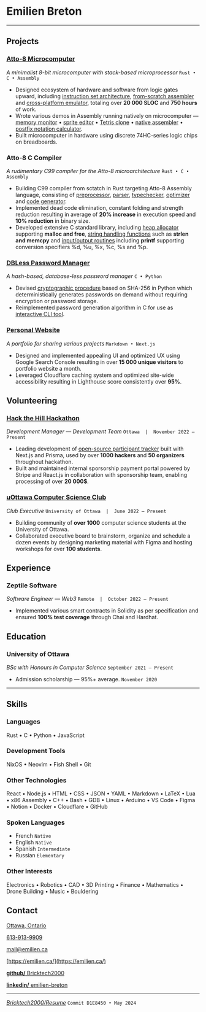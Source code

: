 # Emilien **Breton**

---

## Projects

### [Atto-8 Microcomputer](https://github.com/Bricktech2000/Atto-8)

_A minimalist 8-bit microcomputer with stack-based microprocessor_ `Rust • C • Assembly`

- Designed ecosystem of hardware and software from logic gates upward, including [instruction set architecture](https://github.com/Bricktech2000/Atto-8/blob/master/spec/microarchitecture.md), [from-scratch assembler](https://github.com/Bricktech2000/Atto-8/tree/master/asm) and [cross-platform emulator](https://github.com/Bricktech2000/Atto-8/tree/master/emu), totaling over **20 000 SLOC** and **750 hours** of work.
- Wrote various demos in Assembly running natively on microcomputer — [memory monitor](https://github.com/Bricktech2000/Atto-8/blob/master/test/utils/attomon.asm) • [sprite editor](https://github.com/Bricktech2000/Atto-8/blob/master/test/utils/pixedit.asm) • [Tetris clone](https://github.com/Bricktech2000/Atto-8/blob/master/test/games/tetris.asm) • [native assembler](https://github.com/Bricktech2000/Atto-8/blob/master/test/utils/min-asm.asm) • [postfix notation calculator](https://github.com/Bricktech2000/Atto-8/blob/master/test/utils/calc.asm).
- Built microcomputer in hardware using discrete 74HC-series logic chips on breadboards.

### Atto-8 C Compiler

_A rudimentary C99 compiler for the Atto-8 microarchitecture_ `Rust • C • Assembly`

- Building C99 compiler from sctatch in Rust targeting Atto-8 Assembly language, consisting of [preprocessor](https://github.com/Bricktech2000/Atto-8/blob/master/cc/preprocess.rs), [parser](https://github.com/Bricktech2000/Atto-8/blob/master/cc/parse.rs), [typechecker](https://github.com/Bricktech2000/Atto-8/blob/master/cc/typecheck.rs), [optimizer](https://github.com/Bricktech2000/Atto-8/blob/master/cc/optimize.rs) and [code generator](https://github.com/Bricktech2000/Atto-8/blob/master/cc/codegen.rs).
- Implemented dead code elimination, constant folding and strength reduction resulting in average of **20% increase** in execution speed and **10% reduction** in binary size.
- Developed extensive C standard library, including [heap allocator](https://github.com/Bricktech2000/Atto-8/blob/master/lib/stdlib.asm) supporting **malloc and free**, [string handling functions](https://github.com/Bricktech2000/Atto-8/blob/master/lib/string.asm) such as **strlen and memcpy** and [input/output routines](https://github.com/Bricktech2000/Atto-8/blob/master/lib/stdio.asm) including **printf** supporting conversion specifiers %d, %u, %x, %c, %s and %p.

### [DBLess Password Manager](https://github.com/Bricktech2000/DBLess)

_A hash-based, database-less password manager_ `C • Python`

- Devised [cryptographic procedure](https://github.com/Bricktech2000/DBLess/blob/master/src/dbless.py) based on SHA-256 in Python which deterministically generates passwords on demand without requiring encryption or password storage.
- Reimplemented password generation algorithm in C for use as [interactive CLI tool](https://github.com/Bricktech2000/DBLess/blob/master/src/dbless.c).

### [Personal Website](https://emilien.ca/)

_A portfolio for sharing various projects_ `Markdown • Next.js`

- Designed and implemented appealing UI and optimized UX using Google Search Console resulting in over **15 000 unique visitors** to portfolio website a month.
- Leveraged Cloudflare caching system and optimized site-wide accessibility resulting in Lighthouse score consistently over **95%**.

## Volunteering

### [Hack the Hill Hackathon](http://hackthehill.com/)

_Development Manager — Development Team_ `Ottawa  |  November 2022 — Present`

- Leading development of [open-source participant tracker](https://github.com/HacktheHill/track-the-hack) built with Next.js and Prisma, used by over **1000 hackers** and **50 organizers** throughout hackathon.
- Built and maintained internal sporsorship payment portal powered by Stripe and React.js in collaboration with sponsorship team, enabling processing of over **20 000$**.

### [uOttawa Computer Science Club](https://uocsclub.ca/)

_Club Executive_ `University of Ottawa  |  June 2022 — Present`

- Building community of **over 1000** computer science students at the University of Ottawa.
- Collaborated executive board to brainstorm, organize and schedule a dozen events by designing marketing material with Figma and hosting workshops for  over **100 students**.

## Experience

### Zeptile Software

_Software Engineer — Web3_ `Remote  |  October 2022 — Present`

- Implemented various smart contracts in Solidity as per specification and ensured **100% test coverage** through Chai and Hardhat.

## Education

### University of Ottawa

_BSc with Honours in Computer Science_ `September 2021 — Present`

- Admission scholarship — 95%+ average. `November 2020`

---

## Skills

### Languages

Rust • C • Python • JavaScript

### Development Tools

NixOS • Neovim • Fish Shell • Git

### Other Technologies

React • Node.js • HTML • CSS • JSON • YAML • Markdown • LaTeX • Lua • x86 Assembly • C++ • Bash • GDB • Linux • Arduino • VS Code • Figma • Notion • Docker • Cloudflare • GitHub

### Spoken Languages


- French `Native`
- English `Native`
- Spanish `Intermediate`
- Russian `Elementary`

### Other Interests

Electronics • Robotics • CAD • 3D Printing • Finance • Mathematics • Drone Building • Music • Bouldering

## Contact

[Ottawa, Ontario](https://google.com/maps/place/Ottawa,+ON)



[613-913-9909](tel:+1-613-913-9909)

[mail@emilien.ca](mailto:mail@emilien.ca)

[https://emilien.ca/](https://emilien.ca/)

[**github/** Bricktech2000](https://github.com/Bricktech2000)

[**linkedin/** emilien-breton](https://www.linkedin.com/in/emilien-breton/)

---

_[Bricktech2000/Resume](https://github.com/Bricktech2000/Resume/)_ `Commit D1E8450 • May 2024`
